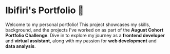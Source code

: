 # Ibifiri's Portfolio 🚀

Welcome to my personal portfolio! This project showcases my skills, background, and the projects I've worked on as part of the **August Cohort Portfolio Challenge**. Dive in to explore my journey as a **frontend developer** and **virtual assistant**, along with my passion for **web development** and **data analysis**.
